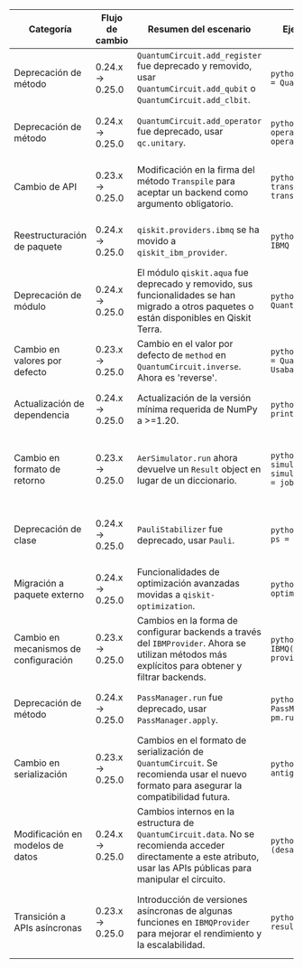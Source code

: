 | Categoría | Flujo de cambio | Resumen del escenario | Ejemplo de código en versión de origen | Ejemplo de código en versión de destino | Grado de dificultad | Grado de afectación SE/QSE | Referencia |
|---|---|---|---|---|---|---|---|
| Deprecación de método | 0.24.x → 0.25.0 | `QuantumCircuit.add_register` fue deprecado y removido, usar `QuantumCircuit.add_qubit` o `QuantumCircuit.add_clbit`. | ```python from qiskit import QuantumCircuit qc = QuantumCircuit() qc.add_register(1) ``` | ```python from qiskit import QuantumCircuit qc = QuantumCircuit() qc.add_qubit() ``` | Baja | QSE (Impacta la construcción de circuitos cuánticos) | [https://docs.quantum.ibm.com/api/qiskit/release-notes/0.25](https://docs.quantum.ibm.com/api/qiskit/release-notes/0.25) |
| Deprecación de método | 0.24.x → 0.25.0 | `QuantumCircuit.add_operator` fue deprecado, usar `qc.unitary`. | ```python from qiskit import QuantumCircuit, operators qc = QuantumCircuit() op = operators.X  qc.add_operator(op, [0]) ``` | ```python from qiskit import QuantumCircuit, operators qc = QuantumCircuit() op = operators.X  qc.unitary(op, [0]) ``` | Baja | QSE (Impacta la aplicación de operadores a circuitos) | [https://docs.quantum.ibm.com/api/qiskit/release-notes/0.25](https://docs.quantum.ibm.com/api/qiskit/release-notes/0.25) |
| Cambio de API | 0.23.x → 0.25.0 | Modificación en la firma del método `Transpile` para aceptar un backend como argumento obligatorio. | ```python from qiskit import Transpiler transpiler = Transpiler() transpiled_circuit = transpiler(circuit) ``` | ```python from qiskit import Transpiler transpiler = Transpiler() transpiled_circuit = transpiler(circuit, backend=backend) ``` | Moderada | QSE (Impacta la compilación de circuitos para hardware específico) | [https://docs.quantum.ibm.com/api/qiskit/release-notes/0.25](https://docs.quantum.ibm.com/api/qiskit/release-notes/0.25) |
| Reestructuración de paquete | 0.24.x → 0.25.0 |  `qiskit.providers.ibmq` se ha movido a `qiskit_ibm_provider`. | ```python from qiskit.providers.ibmq import IBMQ ibmq = IBMQ() ``` | ```python from qiskit_ibm_provider import IBMQ ibmq = IBMQ() ``` | Moderada | SE (Impacta la estructura del código y las importaciones) | [https://docs.quantum.ibm.com/api/qiskit/release-notes/0.25](https://docs.quantum.ibm.com/api/qiskit/release-notes/0.25) |
| Deprecación de módulo | 0.24.x → 0.25.0 | El módulo `qiskit.aqua` fue deprecado y removido, sus funcionalidades se han migrado a otros paquetes o están disponibles en Qiskit Terra. | ```python from qiskit.aqua import QuantumAlgorithm  ``` |  | Alta | QSE (Impacta algoritmos cuánticos de alto nivel) | [https://docs.quantum.ibm.com/api/qiskit/release-notes/0.25](https://docs.quantum.ibm.com/api/qiskit/release-notes/0.25) |
| Cambio en valores por defecto | 0.23.x → 0.25.0 |  Cambio en el valor por defecto de `method` en `QuantumCircuit.inverse`. Ahora es 'reverse'. | ```python from qiskit import QuantumCircuit qc = QuantumCircuit(2) qc.h(0) qc.inverse() # Usaba 'default' antes ``` | ```python from qiskit import QuantumCircuit qc = QuantumCircuit(2) qc.h(0) qc.inverse(method='reverse') # Ahora explícito o usa 'reverse'``` | Baja | QSE (Impacta la inversión de circuitos cuánticos) | [https://docs.quantum.ibm.com/api/qiskit/release-notes/0.25](https://docs.quantum.ibm.com/api/qiskit/release-notes/0.25) |
| Actualización de dependencia | 0.24.x → 0.25.0 |  Actualización de la versión mínima requerida de NumPy a >=1.20. | ```python import numpy as np print(np.__version__) ``` | ```python import numpy as np print(np.__version__) # Asegurarse de tener >=1.20``` | Baja | SE (Impacta el entorno de ejecución y las dependencias) | [https://github.com/qiskit/qiskit/releases/tag/0.25.0](https://github.com/qiskit/qiskit/releases/tag/0.25.0) |
| Cambio en formato de retorno | 0.23.x → 0.25.0 |  `AerSimulator.run` ahora devuelve un `Result` object en lugar de un diccionario. | ```python from qiskit_aer import AerSimulator simulator = AerSimulator() job = simulator.run(circuit, shots=1024) results = job.result() # results es un dict``` | ```python from qiskit_aer import AerSimulator simulator = AerSimulator() job = simulator.run(circuit, shots=1024) results = job.result() # results es un objeto Result``` | Moderada | QSE (Impacta el procesamiento de resultados de simulaciones) | [https://docs.quantum.ibm.com/api/qiskit/release-notes/0.25](https://docs.quantum.ibm.com/api/qiskit/release-notes/0.25) |
| Deprecación de clase | 0.24.x → 0.25.0 | `PauliStabilizer` fue deprecado, usar `Pauli`. | ```python from qiskit import PauliStabilizer ps = PauliStabilizer('XX')``` | ```python from qiskit import Pauli p = Pauli('XX')``` | Baja | QSE (Impacta la representación de operadores de Pauli) | [https://docs.quantum.ibm.com/api/qiskit/release-notes/0.25](https://docs.quantum.ibm.com/api/qiskit/release-notes/0.25) |
| Migración a paquete externo | 0.24.x → 0.25.0 | Funcionalidades de optimización avanzadas movidas a `qiskit-optimization`. | ```python from qiskit import QuantumOptimizer optimizer = QuantumOptimizer()``` |  | Alta | QSE (Impacta la optimización de circuitos) | [https://docs.quantum.ibm.com/api/qiskit/release-notes/0.25](https://docs.quantum.ibm.com/api/qiskit/release-notes/0.25) |
| Cambio en mecanismos de configuración | 0.23.x → 0.25.0 |  Cambios en la forma de configurar backends a través del `IBMProvider`. Ahora se utilizan métodos más explícitos para obtener y filtrar backends. | ```python from qiskit import IBMQ provider = IBMQ() backend = provider.get_backend('ibmq_qasm_simulator')``` | ```python from qiskit_ibm_provider import IBMQ provider = IBMQ() backend = provider.get_backend('ibmq_qasm_simulator') # o usar filtros más específicos``` | Moderada | SE/QSE (Impacta la conexión y configuración de hardware cuántico) | [https://docs.quantum.ibm.com/api/qiskit/release-notes/0.25](https://docs.quantum.ibm.com/api/qiskit/release-notes/0.25) |
| Deprecación de método | 0.24.x → 0.25.0 | `PassManager.run` fue deprecado, usar `PassManager.apply`. | ```python from qiskit.transpiler import PassManager pm = PassManager() pm.run(circuit)``` | ```python from qiskit.transpiler import PassManager pm = PassManager() pm.apply(circuit)``` | Baja | QSE (Impacta la aplicación de pases de optimización) | [https://docs.quantum.ibm.com/api/qiskit/release-notes/0.25](https://docs.quantum.ibm.com/api/qiskit/release-notes/0.25) |
| Cambio en serialización | 0.23.x → 0.25.0 |  Cambios en el formato de serialización de `QuantumCircuit`. Se recomienda usar el nuevo formato para asegurar la compatibilidad futura. | ```python circuit.serialize() # Formato antiguo``` | ```python circuit.serialize(compression=None) # Nuevo formato recomendado``` | Moderada | SE (Impacta la persistencia y transferencia de circuitos) | [https://docs.quantum.ibm.com/api/qiskit/release-notes/0.25](https://docs.quantum.ibm.com/api/qiskit/release-notes/0.25) |
| Modificación en modelos de datos | 0.24.x → 0.25.0 |  Cambios internos en la estructura de `QuantumCircuit.data`. No se recomienda acceder directamente a este atributo, usar las APIs públicas para manipular el circuito. | ```python circuit.data # Acceso directo (desaconsejado)``` |   | Baja | QSE (Impacta la manipulación interna del circuito) | [https://docs.quantum.ibm.com/api/qiskit/release-notes/0.25](https://docs.quantum.ibm.com/api/qiskit/release-notes/0.25) |
| Transición a APIs asíncronas | 0.23.x → 0.25.0 |  Introducción de versiones asíncronas de algunas funciones en `IBMQProvider` para mejorar el rendimiento y la escalabilidad. | ```python job = ibmq_backend.run(circuit) result = job.result()``` | ```python async with ibmq_backend: job = await ibmq_backend.run(circuit) result = await job.result()``` | Alta | SE/QSE (Impacta la ejecución de trabajos en hardware cuántico) | [https://docs.quantum.ibm.com/api/qiskit/release-notes/0.25](https://docs.quantum.ibm.com/api/qiskit/release-notes/0.25) |